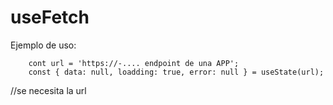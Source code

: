 # useFetch 

Ejemplo de uso:
```
    cont url = 'https://-.... endpoint de una APP';
    const { data: null, loadding: true, error: null } = useState(url);

```
//se necesita la url
